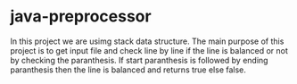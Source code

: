 # java-preprocessor
In this project we are usimg stack data structure.
The main purpose of this project is to get input file and check line by line if the line is balanced or not by checking the paranthesis.
If start paranthesis is followed by ending paranthesis then the line is balanced and returns true else false.
